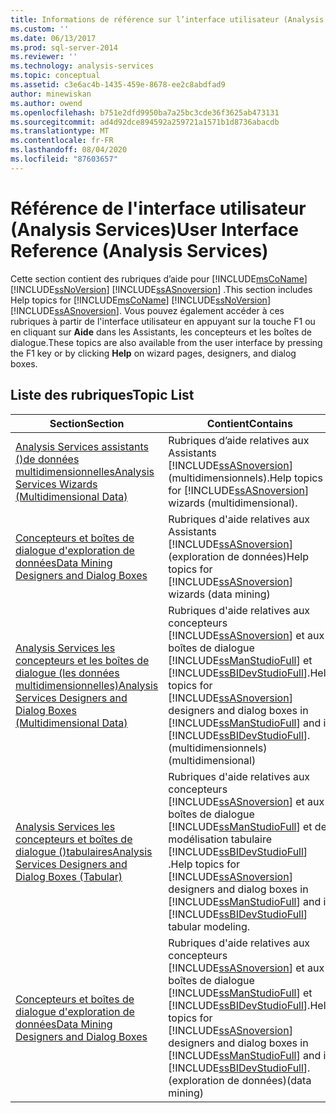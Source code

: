 ```yaml
---
title: Informations de référence sur l’interface utilisateur (Analysis Services) | Microsoft Docs
ms.custom: ''
ms.date: 06/13/2017
ms.prod: sql-server-2014
ms.reviewer: ''
ms.technology: analysis-services
ms.topic: conceptual
ms.assetid: c3e6ac4b-1435-459e-8678-ee2c8abdfad9
author: minewiskan
ms.author: owend
ms.openlocfilehash: b751e2dfd9950ba7a25bc3cde36f3625ab473131
ms.sourcegitcommit: ad4d92dce894592a259721a1571b1d8736abacdb
ms.translationtype: MT
ms.contentlocale: fr-FR
ms.lasthandoff: 08/04/2020
ms.locfileid: "87603657"
---
```

# <a name="user-interface-reference-analysis-services"></a><span data-ttu-id="4588c-102">Référence de l'interface utilisateur (Analysis Services)</span><span class="sxs-lookup"><span data-stu-id="4588c-102">User Interface Reference (Analysis Services)</span></span>
  <span data-ttu-id="4588c-103">Cette section contient des rubriques d’aide pour [!INCLUDE[msCoName](../includes/msconame-md.md)] [!INCLUDE[ssNoVersion](../includes/ssnoversion-md.md)] [!INCLUDE[ssASnoversion](../includes/ssasnoversion-md.md)] .</span><span class="sxs-lookup"><span data-stu-id="4588c-103">This section includes Help topics for [!INCLUDE[msCoName](../includes/msconame-md.md)] [!INCLUDE[ssNoVersion](../includes/ssnoversion-md.md)] [!INCLUDE[ssASnoversion](../includes/ssasnoversion-md.md)].</span></span> <span data-ttu-id="4588c-104">Vous pouvez également accéder à ces rubriques à partir de l'interface utilisateur en appuyant sur la touche F1 ou en cliquant sur **Aide** dans les Assistants, les concepteurs et les boîtes de dialogue.</span><span class="sxs-lookup"><span data-stu-id="4588c-104">These topics are also available from the user interface by pressing the F1 key or by clicking **Help** on wizard pages, designers, and dialog boxes.</span></span>  
  
## <a name="topic-list"></a><span data-ttu-id="4588c-105">Liste des rubriques</span><span class="sxs-lookup"><span data-stu-id="4588c-105">Topic List</span></span>  
  
|<span data-ttu-id="4588c-106">Section</span><span class="sxs-lookup"><span data-stu-id="4588c-106">Section</span></span>|<span data-ttu-id="4588c-107">Contient</span><span class="sxs-lookup"><span data-stu-id="4588c-107">Contains</span></span>|  
|-------------|--------------|  
|[<span data-ttu-id="4588c-108">Analysis Services assistants &#40;&#41;de données multidimensionnelles</span><span class="sxs-lookup"><span data-stu-id="4588c-108">Analysis Services Wizards &#40;Multidimensional Data&#41;</span></span>](analysis-services-wizards-multidimensional-data.md)|<span data-ttu-id="4588c-109">Rubriques d’aide relatives aux Assistants [!INCLUDE[ssASnoversion](../includes/ssasnoversion-md.md)] (multidimensionnels).</span><span class="sxs-lookup"><span data-stu-id="4588c-109">Help topics for [!INCLUDE[ssASnoversion](../includes/ssasnoversion-md.md)] wizards (multidimensional).</span></span>|  
|[<span data-ttu-id="4588c-110">Concepteurs et boîtes de dialogue d'exploration de données</span><span class="sxs-lookup"><span data-stu-id="4588c-110">Data Mining Designers and Dialog Boxes</span></span>](data-mining-designers-and-dialog-boxes.md)|<span data-ttu-id="4588c-111">Rubriques d'aide relatives aux Assistants [!INCLUDE[ssASnoversion](../includes/ssasnoversion-md.md)] (exploration de données)</span><span class="sxs-lookup"><span data-stu-id="4588c-111">Help topics for [!INCLUDE[ssASnoversion](../includes/ssasnoversion-md.md)] wizards (data mining)</span></span>|  
|[<span data-ttu-id="4588c-112">Analysis Services les concepteurs et les boîtes de dialogue &#40;les données multidimensionnelles&#41;</span><span class="sxs-lookup"><span data-stu-id="4588c-112">Analysis Services Designers and Dialog Boxes &#40;Multidimensional Data&#41;</span></span>](analysis-services-designers-and-dialog-boxes-multidimensional-data.md)|<span data-ttu-id="4588c-113">Rubriques d'aide relatives aux concepteurs [!INCLUDE[ssASnoversion](../includes/ssasnoversion-md.md)] et aux boîtes de dialogue [!INCLUDE[ssManStudioFull](../includes/ssmanstudiofull-md.md)] et [!INCLUDE[ssBIDevStudioFull](../includes/ssbidevstudiofull-md.md)].</span><span class="sxs-lookup"><span data-stu-id="4588c-113">Help topics for [!INCLUDE[ssASnoversion](../includes/ssasnoversion-md.md)] designers and dialog boxes in [!INCLUDE[ssManStudioFull](../includes/ssmanstudiofull-md.md)] and in [!INCLUDE[ssBIDevStudioFull](../includes/ssbidevstudiofull-md.md)].</span></span> <span data-ttu-id="4588c-114">(multidimensionnels)</span><span class="sxs-lookup"><span data-stu-id="4588c-114">(multidimensional)</span></span>|  
|[<span data-ttu-id="4588c-115">Analysis Services les concepteurs et boîtes de dialogue &#40;&#41;tabulaires</span><span class="sxs-lookup"><span data-stu-id="4588c-115">Analysis Services Designers and Dialog Boxes &#40;Tabular&#41;</span></span>](analysis-services-designers-and-dialog-boxes-tabular.md)|<span data-ttu-id="4588c-116">Rubriques d'aide relatives aux concepteurs [!INCLUDE[ssASnoversion](../includes/ssasnoversion-md.md)] et aux boîtes de dialogue [!INCLUDE[ssManStudioFull](../includes/ssmanstudiofull-md.md)] et de modélisation tabulaire [!INCLUDE[ssBIDevStudioFull](../includes/ssbidevstudiofull-md.md)] .</span><span class="sxs-lookup"><span data-stu-id="4588c-116">Help topics for [!INCLUDE[ssASnoversion](../includes/ssasnoversion-md.md)] designers and dialog boxes in [!INCLUDE[ssManStudioFull](../includes/ssmanstudiofull-md.md)] and in [!INCLUDE[ssBIDevStudioFull](../includes/ssbidevstudiofull-md.md)] tabular modeling.</span></span>|  
|[<span data-ttu-id="4588c-117">Concepteurs et boîtes de dialogue d'exploration de données</span><span class="sxs-lookup"><span data-stu-id="4588c-117">Data Mining Designers and Dialog Boxes</span></span>](data-mining-designers-and-dialog-boxes.md)|<span data-ttu-id="4588c-118">Rubriques d'aide relatives aux concepteurs [!INCLUDE[ssASnoversion](../includes/ssasnoversion-md.md)] et aux boîtes de dialogue [!INCLUDE[ssManStudioFull](../includes/ssmanstudiofull-md.md)] et [!INCLUDE[ssBIDevStudioFull](../includes/ssbidevstudiofull-md.md)].</span><span class="sxs-lookup"><span data-stu-id="4588c-118">Help topics for [!INCLUDE[ssASnoversion](../includes/ssasnoversion-md.md)] designers and dialog boxes in [!INCLUDE[ssManStudioFull](../includes/ssmanstudiofull-md.md)] and in [!INCLUDE[ssBIDevStudioFull](../includes/ssbidevstudiofull-md.md)].</span></span> <span data-ttu-id="4588c-119">(exploration de données)</span><span class="sxs-lookup"><span data-stu-id="4588c-119">(data mining)</span></span>|  
  
  
